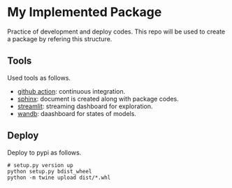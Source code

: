 # My Implemented Package

Practice of development and deploy codes.
This repo will be used to create a package by refering this structure.

## Tools

Used tools as follows.

* [github action](https://github.com/features/actions): continuous integration.
* [sphinx](https://www.sphinx-doc.org/en/master): document is created along with package codes.
* [streamlit](https://streamlit.io/): streaming dashboard for exploration.
* [wandb](https://wandb.ai/site): daashboard for states of models.


## Deploy

Deploy to pypi as follows.
```
# setup.py version up
python setup.py bdist_wheel
python -m twine upload dist/*.whl
```
